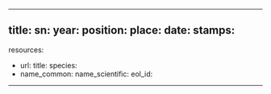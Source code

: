 ---
title: 
sn: 
year: 
position: 
place: 
date: 
stamps:
  - 
resources:
  - url: 
    title: 
species:
  - name_common: 
    name_scientific: 
    eol_id: 
  ---